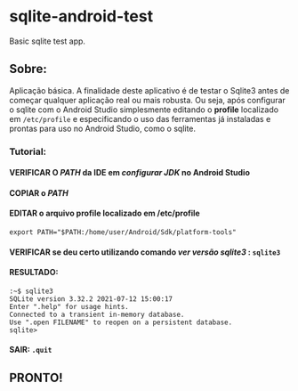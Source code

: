 # sqlite-android-test
Basic sqlite test app.

## Sobre: 

Aplicação básica. A finalidade deste aplicativo é de testar o Sqlite3 antes de começar qualquer aplicação real ou mais robusta.
Ou seja, após configurar o sqlite com o Android Studio simplesmente editando o **profile** localizado em ```/etc/profile``` e especificando o uso das ferramentas já instaladas e prontas para uso no Android Studio, como o sqlite.

### Tutorial:

#### VERIFICAR O *PATH* da IDE em *configurar JDK* no Android Studio

#### COPIAR o *PATH*

#### EDITAR o arquivo profile localizado em /etc/profile

```
export PATH="$PATH:/home/user/Android/Sdk/platform-tools"
```

#### VERIFICAR se deu certo utilizando comando *ver versão sqlite3* : ```sqlite3```

#### RESULTADO:
```
:~$ sqlite3
SQLite version 3.32.2 2021-07-12 15:00:17
Enter ".help" for usage hints.
Connected to a transient in-memory database.
Use ".open FILENAME" to reopen on a persistent database.
sqlite> 
```
#### SAIR: ```.quit```

## PRONTO!


